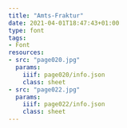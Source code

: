 ```yaml
---
title: "Amts-Fraktur"
date: 2021-04-01T18:47:43+01:00
type: font
tags:
- Font
resources:
- src: "page020.jpg"
  params:
    iiif: page020/info.json
    class: sheet
- src: "page022.jpg"
  params:
    iiif: page022/info.json
    class: sheet
---
```

